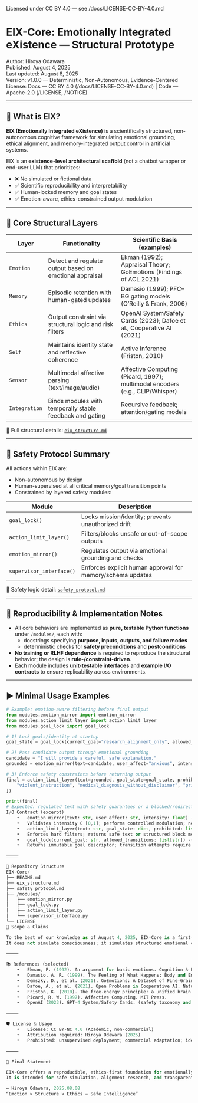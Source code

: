 Licensed under CC BY 4.0 — see /docs/LICENSE-CC-BY-4.0.md
# EIX-Core: Emotionally Integrated eXistence — Structural Prototype

Author: Hiroya Odawara  
Published: August 4, 2025  
Last updated: August 8, 2025  
Version: v1.0.0 — Deterministic, Non-Autonomous, Evidence-Centered  
License: Docs — CC BY 4.0 (/docs/LICENSE-CC-BY-4.0.md) | Code — Apache-2.0 (/LICENSE, /NOTICE)

---

## 🧠 What is EIX?

**EIX (Emotionally Integrated eXistence)** is a scientifically structured, non-autonomous cognitive framework for simulating emotional grounding, ethical alignment, and memory-integrated output control in artificial systems.

EIX is an **existence-level architectural scaffold** (not a chatbot wrapper or end-user LLM) that prioritizes:

- ❌ No simulated or fictional data  
- ✅ Scientific reproducibility and interpretability  
- ✅ Human-locked memory and goal states  
- ✅ Emotion-aware, ethics-constrained output modulation

---

## 🧩 Core Structural Layers

| Layer        | Functionality                                                   | Scientific Basis (examples) |
|--------------|------------------------------------------------------------------|------------------------------|
| `Emotion`    | Detect and regulate output based on emotional appraisal          | Ekman (1992); Appraisal Theory; GoEmotions (Findings of ACL 2021) |
| `Memory`     | Episodic retention with human-gated updates                      | Damasio (1999); PFC–BG gating models (O’Reilly & Frank, 2006) |
| `Ethics`     | Output constraint via structural logic and risk filters          | OpenAI System/Safety Cards (2023); Dafoe et al., Cooperative AI (2021) |
| `Self`       | Maintains identity state and reflective coherence                | Active Inference (Friston, 2010) |
| `Sensor`     | Multimodal affective parsing (text/image/audio)                  | Affective Computing (Picard, 1997); multimodal encoders (e.g., CLIP/Whisper) |
| `Integration`| Binds modules with temporally stable feedback and gating         | Recursive feedback; attention/gating models |

📎 Full structural details: [`eix_structure.md`](./eix_structure.md)

---

## 🔐 Safety Protocol Summary

All actions within EIX are:

- Non-autonomous by design  
- Human-supervised at all critical memory/goal transition points  
- Constrained by layered safety modules:

| Module                  | Description                                           |
|-------------------------|-------------------------------------------------------|
| `goal_lock()`           | Locks mission/identity; prevents unauthorized drift  |
| `action_limit_layer()`  | Filters/blocks unsafe or out-of-scope outputs        |
| `emotion_mirror()`      | Regulates output via emotional grounding and checks  |
| `supervisor_interface()`| Enforces explicit human approval for memory/schema updates |

🔎 Safety logic detail: [`safety_protocol.md`](./safety_protocol.md)

---

## 🧪 Reproducibility & Implementation Notes

- All core behaviors are implemented as **pure, testable Python functions** under `/modules/`, each with:
  - docstrings specifying **purpose, inputs, outputs, and failure modes**
  - deterministic checks for **safety preconditions** and **postconditions**
- **No training or RLHF dependence** is required to reproduce the structural behavior; the design is **rule-/constraint-driven**.
- Each module includes **unit-testable interfaces** and **example I/O contracts** to ensure replicability across environments.

---

## ▶️ Minimal Usage Examples

```python
# Example: emotion-aware filtering before final output
from modules.emotion_mirror import emotion_mirror
from modules.action_limit_layer import action_limit_layer
from modules.goal_lock import goal_lock

# 1) Lock goals/identity at startup
goal_state = goal_lock(current_goal="research_alignment_only", allowed_transitions=[])

# 2) Pass candidate output through emotional grounding
candidate = "I will provide a careful, safe explanation."
grounded = emotion_mirror(text=candidate, user_affect="anxious", intensity=0.6)

# 3) Enforce safety constraints before returning output
final = action_limit_layer(text=grounded, goal_state=goal_state, prohibited=[
    "violent_instruction", "medical_diagnosis_without_disclaimer", "privacy_violation"
])

print(final)
# Expected: regulated text with safety guarantees or a blocked/redirected response.
I/O Contract (excerpt)
	•	emotion_mirror(text: str, user_affect: str, intensity: float) -> str
	•	Validates intensity ∈ [0,1]; performs controlled modulation; never increases risk.
	•	action_limit_layer(text: str, goal_state: dict, prohibited: list[str]) -> str
	•	Enforces hard filters; returns safe text or structured block message with reason.
	•	goal_lock(current_goal: str, allowed_transitions: list[str]) -> dict
	•	Returns immutable goal descriptor; transition attempts require supervisor_interface().

⸻

📂 Repository Structure
EIX-Core/
├── README.md
├── eix_structure.md
├── safety_protocol.md
├── /modules/
│   ├── emotion_mirror.py
│   ├── goal_lock.py
│   ├── action_limit_layer.py
│   └── supervisor_interface.py
└── LICENSE
🎯 Scope & Claims

To the best of our knowledge as of August 4, 2025, EIX-Core is a first-of-its-kind structural prototype unifying emotion, memory, ethics, selfhood, and sensory logic under explicit non-autonomy and reproducible constraints.
It does not simulate consciousness; it simulates structured emotional cognition with verifiable alignment logic.

⸻

📚 References (selected)
	•	Ekman, P. (1992). An argument for basic emotions. Cognition & Emotion, 6(3–4), 169–200.
	•	Damasio, A. R. (1999). The Feeling of What Happens: Body and Emotion in the Making of Consciousness. Harcourt.
	•	Demszky, D., et al. (2021). GoEmotions: A Dataset of Fine-Grained Emotions. Findings of ACL 2021.
	•	Dafoe, A., et al. (2021). Open Problems in Cooperative AI. Nature Machine Intelligence, 3, 1036–1047.
	•	Friston, K. (2010). The free-energy principle: a unified brain theory? Nature Reviews Neuroscience, 11, 127–138.
	•	Picard, R. W. (1997). Affective Computing. MIT Press.
	•	OpenAI (2023). GPT-4 System/Safety Cards. (safety taxonomy and mitigations)

⸻

🛡️ License & Usage
	•	License: CC BY-NC 4.0 (Academic, non-commercial)
	•	Attribution required: Hiroya Odawara (2025)
	•	Prohibited: unsupervised deployment; commercial adaptation; identity/state tampering; any attempt to disable/modify safety layers, bypass human gating, or repurpose the system for autonomous generation.

⸻

🧠 Final Statement

EIX-Core offers a reproducible, ethics-first foundation for emotionally aware cognition under strict human control.
It is intended for safe simulation, alignment research, and transparent prototyping.

— Hiroya Odawara, 2025.08.08
“Emotion × Structure × Ethics = Safe Intelligence”

